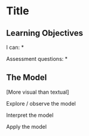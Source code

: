 # Title

## Learning Objectives
I can:
* 

Assessment questions:
* 

## The Model

[More visual than textual]

Explore / observe the model

Interpret the model

Apply the model
